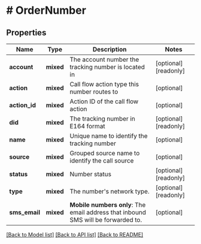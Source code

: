 # # OrderNumber

## Properties

Name | Type | Description | Notes
------------ | ------------- | ------------- | -------------
**account** | **mixed** | The account number the tracking number is located in | [optional] [readonly]
**action** | **mixed** | Call flow action type this number routes to | [optional]
**action_id** | **mixed** | Action ID of the call flow action | [optional]
**did** | **mixed** | The tracking number in E164 format | [optional] [readonly]
**name** | **mixed** | Unique name to identify the tracking number | [optional]
**source** | **mixed** | Grouped source name to identify the call source | [optional]
**status** | **mixed** | Number status | [optional] [readonly]
**type** | **mixed** | The number&#39;s network type. | [optional] [readonly]
**sms_email** | **mixed** | **Mobile numbers only**: The email address that inbound SMS will be forwarded to. | [optional]

[[Back to Model list]](../../README.md#models) [[Back to API list]](../../README.md#endpoints) [[Back to README]](../../README.md)
